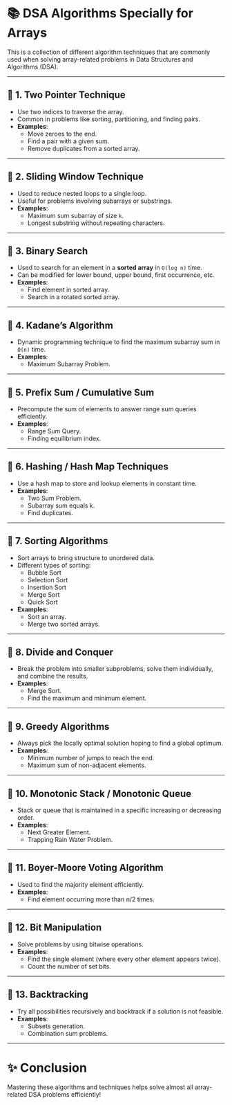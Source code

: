 # 📚 DSA Algorithms Specially for Arrays

This is a collection of different algorithm techniques that are commonly used when solving array-related problems in Data Structures and Algorithms (DSA).

---

## 🔹 1. Two Pointer Technique

- Use two indices to traverse the array.
- Common in problems like sorting, partitioning, and finding pairs.
- **Examples**:
  - Move zeroes to the end.
  - Find a pair with a given sum.
  - Remove duplicates from a sorted array.

---

## 🔹 2. Sliding Window Technique

- Used to reduce nested loops to a single loop.
- Useful for problems involving subarrays or substrings.
- **Examples**:
  - Maximum sum subarray of size `k`.
  - Longest substring without repeating characters.

---

## 🔹 3. Binary Search

- Used to search for an element in a **sorted array** in `O(log n)` time.
- Can be modified for lower bound, upper bound, first occurrence, etc.
- **Examples**:
  - Find element in sorted array.
  - Search in a rotated sorted array.

---

## 🔹 4. Kadane’s Algorithm

- Dynamic programming technique to find the maximum subarray sum in `O(n)` time.
- **Examples**:
  - Maximum Subarray Problem.

---

## 🔹 5. Prefix Sum / Cumulative Sum

- Precompute the sum of elements to answer range sum queries efficiently.
- **Examples**:
  - Range Sum Query.
  - Finding equilibrium index.

---

## 🔹 6. Hashing / Hash Map Techniques

- Use a hash map to store and lookup elements in constant time.
- **Examples**:
  - Two Sum Problem.
  - Subarray sum equals k.
  - Find duplicates.

---

## 🔹 7. Sorting Algorithms

- Sort arrays to bring structure to unordered data.
- Different types of sorting:
  - Bubble Sort
  - Selection Sort
  - Insertion Sort
  - Merge Sort
  - Quick Sort
- **Examples**:
  - Sort an array.
  - Merge two sorted arrays.

---

## 🔹 8. Divide and Conquer

- Break the problem into smaller subproblems, solve them individually, and combine the results.
- **Examples**:
  - Merge Sort.
  - Find the maximum and minimum element.

---

## 🔹 9. Greedy Algorithms

- Always pick the locally optimal solution hoping to find a global optimum.
- **Examples**:
  - Minimum number of jumps to reach the end.
  - Maximum sum of non-adjacent elements.

---

## 🔹 10. Monotonic Stack / Monotonic Queue

- Stack or queue that is maintained in a specific increasing or decreasing order.
- **Examples**:
  - Next Greater Element.
  - Trapping Rain Water Problem.

---

## 🔹 11. Boyer-Moore Voting Algorithm

- Used to find the majority element efficiently.
- **Examples**:
  - Find element occurring more than n/2 times.

---

## 🔹 12. Bit Manipulation

- Solve problems by using bitwise operations.
- **Examples**:
  - Find the single element (where every other element appears twice).
  - Count the number of set bits.

---

## 🔹 13. Backtracking

- Try all possibilities recursively and backtrack if a solution is not feasible.
- **Examples**:
  - Subsets generation.
  - Combination sum problems.

---

# ✨ Conclusion

Mastering these algorithms and techniques helps solve almost all array-related DSA problems efficiently!

